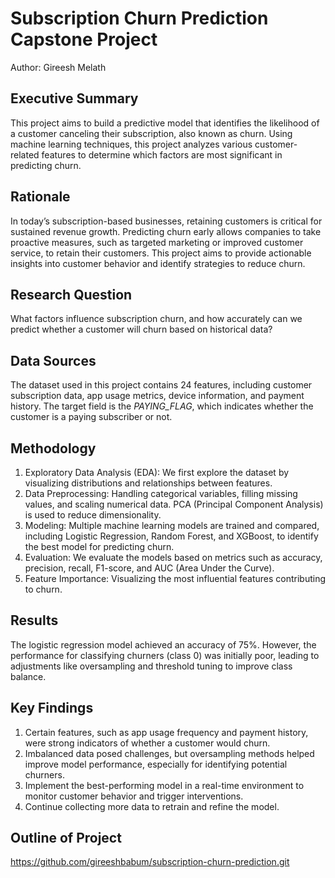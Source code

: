 # Subscription Churn Prediction Capstone Project

Author: Gireesh Melath

## Executive Summary
This project aims to build a predictive model that identifies the likelihood of a customer canceling their subscription, also known as churn. Using machine learning techniques, this project analyzes various customer-related features to determine which factors are most significant in predicting churn.

## Rationale
In today’s subscription-based businesses, retaining customers is critical for sustained revenue growth. Predicting churn early allows companies to take proactive measures, such as targeted marketing or improved customer service, to retain their customers. This project aims to provide actionable insights into customer behavior and identify strategies to reduce churn.

## Research Question
What factors influence subscription churn, and how accurately can we predict whether a customer will churn based on historical data?

## Data Sources
The dataset used in this project contains 24 features, including customer subscription data, app usage metrics, device information, and payment history. The target field is the *PAYING_FLAG*, which indicates whether the customer is a paying subscriber or not.


## Methodology
1. Exploratory Data Analysis (EDA): We first explore the dataset by visualizing distributions and relationships between features.
2. Data Preprocessing: Handling categorical variables, filling missing values, and scaling numerical data. PCA (Principal Component Analysis) is used to reduce dimensionality.
3. Modeling: Multiple machine learning models are trained and compared, including Logistic Regression, Random Forest, and XGBoost, to identify the best model for predicting churn.
4. Evaluation: We evaluate the models based on metrics such as accuracy, precision, recall, F1-score, and AUC (Area Under the Curve).
5. Feature Importance: Visualizing the most influential features contributing to churn.

## Results
The logistic regression model achieved an accuracy of 75%. However, the performance for classifying churners (class 0) was initially poor, leading to adjustments like oversampling and threshold tuning to improve class balance.

## Key Findings
1. Certain features, such as app usage frequency and payment history, were strong indicators of whether a customer would churn.
2. Imbalanced data posed challenges, but oversampling methods helped improve model performance, especially for identifying potential churners.
3. Implement the best-performing model in a real-time environment to monitor customer behavior and trigger interventions.
4. Continue collecting more data to retrain and refine the model.

## Outline of Project

https://github.com/gireeshbabum/subscription-churn-prediction.git

